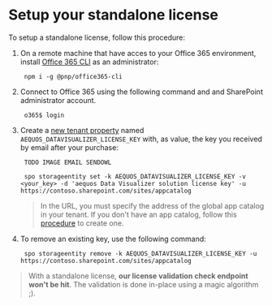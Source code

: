 # Setup your standalone license

To setup a standalone license, follow this procedure:

1. On a remote machine that have acces to your Office 365 environment, install [Office 365 CLI](https://pnp.github.io/office365-cli/) as an administrator:

        npm i -g @pnp/office365-cli

2. Connect to Office 365 using the following command and and SharePoint administrator account.

        o365$ login

2. Create a [new tenant property](https://pnp.github.io/office365-cli/cmd/spo/storageentity/storageentity-set/) named `AEQUOS_DATAVISUALIZER_LICENSE_KEY` with, as value, the key you received by email after your purchase:

        TODO IMAGE EMAIL SENDOWL

        spo storageentity set -k AEQUOS_DATAVISUALIZER_LICENSE_KEY -v <your_key> -d 'aequos Data Visualizer solution license key' -u https://contoso.sharepoint.com/sites/appcatalog

    > In the URL, you must specify the address of the global app catalog in your tenant. If you don't have an app catalog, follow this [procedure](https://docs.microsoft.com/en-us/sharepoint/use-app-catalog) to create one.

2. To remove an existing key, use the following command:

        spo storageentity remove -k AEQUOS_DATAVISUALIZER_LICENSE_KEY -u https://contoso.sharepoint.com/sites/appcatalog

> With a standalone license, **our license validation check endpoint won't be hit**. The validation is done in-place using a magic algorithm ;).
